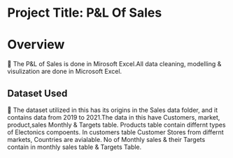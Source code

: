 # Project Title: P&L Of Sales 
# Overview
📌 The P&L of Sales is done in Mirosoft Excel.All data cleaning, modelling & visulization are done in Microsoft Excel.<br>

<h2>Dataset Used</h2>
📌 The dataset utilized in this has its origins in the Sales data folder, and it contains data from 2019 to 2021.The data in this have Customers, market, product,sales Monthly & Targets table.
Products table contain differnt types of Electonics compoents. In customers table Customer Stores from differnt markets, Countries are avialable.
No of Monthly sales & their Targets contain in monthly sales table & Targets Table. 
